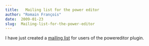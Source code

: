 ```yaml
---
title:   Mailing list for the power editor
author: "Romain François"
date:  2009-01-23
slug:  Mailing-list-for-the-power-editor
---
```

<div class="post-content">I have just created a <a href="https://lists.r-forge.r-project.org/cgi-bin/mailman/listinfo/biocep-editor-users">mailing list</a> for users of the powereditor plugin.</div>
